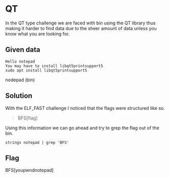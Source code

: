 # QT

In the QT type challenge we are faced with bin using the QT library thus making it harder to find data due to the sheer amount of data unless you know what you are looking for.

## Given data

    Hello notepad
    You may have to install libqt5printsupport5
    sudo apt install libqt5printsupport5

nodepad (bin)

## Solution

With the ELF_FAST challenge I noticed that the flags were structured like so.

> BFS[flag]

Using this information we can go ahead and try to grep the flag out of the bin.

```
strings notepad | grep 'BFS'
```

## Flag

BFS[youpwndnotepad]